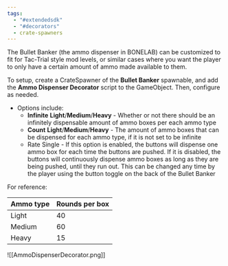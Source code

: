 ```yaml
---
tags:
  - "#extendedsdk"
  - "#decorators"
  - crate-spawners
---
```


The Bullet Banker (the ammo dispenser in BONELAB) can be customized to fit for Tac-Trial style mod levels, or similar cases where you want the player to only have a certain amount of ammo made available to them.

To setup, create a CrateSpawner of the **Bullet Banker** spawnable, and add the **Ammo Dispenser Decorator** script to the GameObject. Then, configure as needed.

- Options include:
	- **Infinite** **Light**/**Medium**/**Heavy** - Whether or not there should be an infinitely dispensable amount of ammo boxes per each ammo type
	- **Count** **Light**/**Medium**/**Heavy** - The amount of ammo boxes that can be dispensed for each ammo type, if it is not set to be infinite
	- Rate Single - If this option is enabled, the buttons will dispense one ammo box for each time the buttons are pushed. If it is disabled, the buttons will continuously dispense ammo boxes as long as they are being pushed, until they run out. This can be changed any time by the player using the button toggle on the back of the Bullet Banker

For reference:

| Ammo type | Rounds per box |
| --------- | -------------- |
| Light     | 40             |
| Medium    | 60             |
| Heavy     | 15             |

![[AmmoDispenserDecorator.png]]